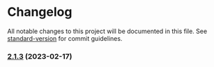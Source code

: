 # Changelog

All notable changes to this project will be documented in this file. See [standard-version](https://github.com/conventional-changelog/standard-version) for commit guidelines.

### [2.1.3](https://github.com/lenis0012/lenisutils/compare/v2.1.2...v2.1.3) (2023-02-17)
